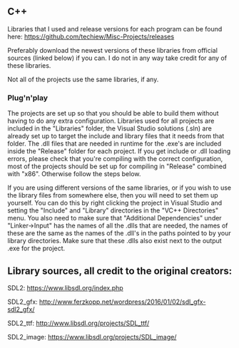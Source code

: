 ## C++

Libraries that I used and release versions for each program can be found here:
https://github.com/techiew/Misc-Projects/releases

Preferably download the newest versions of these libraries from official sources (linked below) if you can. I do not in any way take credit for any of these libraries.

Not all of the projects use the same libraries, if any.

### Plug'n'play
The projects are set up so that you should be able to build them without having to do any extra configuration. Libraries used for all projects are included in the "Libraries" folder, the Visual Studio solutions (.sln) are already set up to target the include and library files that it needs from that folder. The .dll files that are needed in runtime for the .exe's are included inside the "Release" folder for each project. If you get include or .dll loading errors, please check that you're compiling with the correct configuration, most of the projects should be set up for compiling in "Release" combined with "x86". Otherwise follow the steps below.

If you are using different versions of the same libraries, or if you wish to use the library files from somewhere else, then you will need to set them up yourself. You can do this by right clicking the project in Visual Studio and setting the "Include" and "Library" directories in the "VC++ Directories" menu. You also need to make sure that "Additional Dependencies" under "Linker->Input" has the names of all the .dlls that are needed, the names of these are the same as the names of the .dll's in the paths pointed to by your library directories. Make sure that these .dlls also exist next to the output .exe for the project.


## Library sources, all credit to the original creators:

SDL2: https://www.libsdl.org/index.php

SDL2_gfx: http://www.ferzkopp.net/wordpress/2016/01/02/sdl_gfx-sdl2_gfx/

SDL2_ttf: http://www.libsdl.org/projects/SDL_ttf/

SDL2_image: https://www.libsdl.org/projects/SDL_image/


